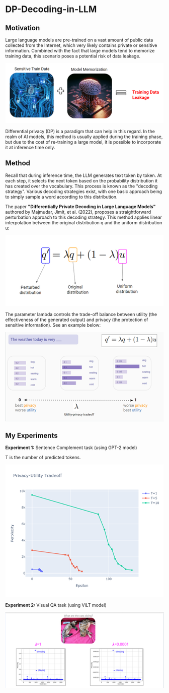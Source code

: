 # DP-Decoding-in-LLM



## Motivation

Large language models are pre-trained on a vast amount of public data collected from the Internet, which very likely contains private or sensitive information. Combined with the fact that large models tend to memorize training data, this scenario poses a potential risk of data leakage.

![BreadcrumbsDP-Decoding-in-LLM](https://github.com/OdedMous/DP-Decoding-in-LLM/blob/main/info%20and%20memo%20is%20leakage.png)

Differential privacy (DP) is a paradigm that can help in this regard. In the realm of AI models, this method is usually applied during the training phase, but due to the cost of re-training a large model, it is possible to incorporate it at inference time only.

## Method

Recall that during inference time, the LLM generates text token by token. At each step, it selects the next token based on the probability distribution it has created over the vocabulary. This process is known as the "decoding strategy". Various decoding strategies exist, with one basic approach being to simply sample a word according to this distribution. 

The paper **"Differentially Private Decoding in Large Language Models"** authored by Majmudar, Jimit, et al. (2022), proposes a straightforward perturbation approach to this decoding strategy. 
This method applies linear interpolation between the original distribution q and the uniform
distribution u:

![BreadcrumbsDP-Decoding-in-LLM](https://github.com/OdedMous/DP-Decoding-in-LLM/blob/main/perturbatiation%20method.png)


The parameter lambda controls the trade-off balance between utility (the effectiveness of the generated output) and privacy  (the protection of sensitive information). See an example below:

![BreadcrumbsDP-Decoding-in-LLM](https://github.com/OdedMous/DP-Decoding-in-LLM/blob/main/Utility-privacy%20tradeoff%20example.png)


## My Experiments

**Experiment 1:** Sentence Complement task (using  GPT-2 model)

T is the number of predicted tokens.


![BreadcrumbsDP-Decoding-in-LLM](https://github.com/OdedMous/DP-Decoding-in-LLM/blob/main/Utility-privacy%20tradeoff.png)

**Experiment 2:** Visual QA task (using ViLT model)

![BreadcrumbsDP-Decoding-in-LLM](https://github.com/OdedMous/DP-Decoding-in-LLM/blob/main/word%20probabilities.png)

